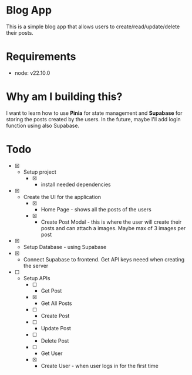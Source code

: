 # Blog App

This is a simple blog app that allows users to create/read/update/delete their posts.

# Requirements

- node: v22.10.0

# Why am I building this?

I want to learn how to use **Pinia** for state management and **Supabase** for storing the posts created by the users. In the future, maybe I'll add login function using also Supabase.

# Todo

- [x] - Setup project
    - [x] - install needed dependencies
- [x] - Create the UI for the application
    - [x] - Home Page - shows all the posts of the users
    - [x] - Create Post Modal - this is where the user will create their posts and can attach a images. Maybe max of 3 images per post
- [x] - Setup Database - using Supabase
- [x] - Connect Supabase to frontend. Get API keys neeed when creating the server
- [ ] - Setup APIs
    - [ ] - Get Post
    - [x] - Get All Posts
    - [ ] - Create Post
    - [ ] - Update Post
    - [ ] - Delete Post
    - [ ] - Get User
    - [x] - Create User - when user logs in for the first time
